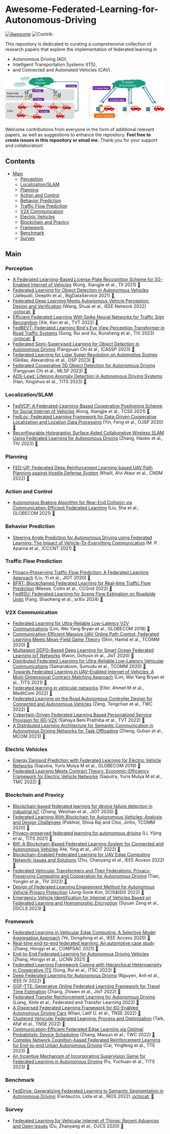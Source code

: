 # Awesome-Federated-Learning-for-Autonomous-Driving

[![Awesome](https://cdn.rawgit.com/sindresorhus/awesome/d7305f38d29fed78fa85652e3a63e154dd8e8829/media/badge.svg)](https://github.com/sindresorhus/awesome)
<img src="https://img.shields.io/badge/Contributions-Welcome-278ea5" alt="Contrib"/> 



This repository is dedicated to curating a comprehensive collection of research papers that explore the implementation of federated learning in 
  - Autonomous Driving (AD), 
  - Intelligent Transportation Systems (ITS), 
  - and Connected and Automated Vehicles (CAV).

![drawing](assets/fl_in_v2x.png)

Welcome contributions from everyone in the form of additional relevant papers, as well as suggestions to enhance the repository. **Feel free to create issues in this repository or email me.** Thank you for your support and collaboration!


## Contents
- [Main](#main)
  - [Perception](#perception)
  - [Localization/SLAM](#localization)
  - [Planning](#planning)
  - [Action and Control](#action)
  - [Behavior Prediction](#behavior)
  - [Traffic Flow Prediction](#trafficflow)
  - [V2X Communication](#v2x)
  - [Electric Vehicles](#electric)
  - [Blockchain and Pravicy](#blockchain)
  - [Framework](#framework)
  - [Benchmark](#benchmark)
  - [Survey](#survey)


<a name="main" />

## Main

<a name="perception" />

### Perception
+ [A Federated Learning-Based License Plate Recognition Scheme for 5G-Enabled Internet of Vehicles](https://ieeexplore.ieee.org/document/9381655) (Kong, Xiangjie et al., TII 2021)   [:book:](./citations/kong2021federated.txt)
+ [Federated Learning for Object Detection in Autonomous Vehicles](https://ieeexplore.ieee.org/document/9564384) (Jallepalli, Deepthi et al., BigDataService 2021)   [:book:](./citations/jallepalli2021federated.txt)
+ [Federated Deep Learning Meets Autonomous Vehicle Perception: Design and Verification](https://ieeexplore.ieee.org/document/9982368) (Wang, Shuai et al., IEEE Network 2022) [:octocat:](https://github.com/SIATINVS/CarlaFLCAV) [:book:](./citations/wang2022federated.txt)
+ [Efficient Federated Learning With Spike Neural Networks for Traffic Sign Recognition](https://ieeexplore.ieee.org/abstract/document/9784851) (Xie, Kan et al., TVT 2022)   [:book:](./citations/xie2022efficient.txt)
+ [FedBEVT: Federated Learning Bird's Eye View Perception Transformer in Road Traffic Systems](https://ieeexplore.ieee.org/document/10236488) (Song, Rui and Xu, Runsheng et al., TIV 2023) [:octocat:](https://github.com/rruisong/FedBEVT) [:book:](./citations/yu2019federated.txt)
+ [Federated Semi-Supervised Learning for Object Detection in Autonomous Driving](https://ieeexplore.ieee.org/document/10096290) (Fangyuan Chi et al., ICASSP 2023) [:book:](./citations/chi2023federated.txt)
+ [Federated Learning for Lidar Super Resolution on Automotive Scenes](https://ieeexplore.ieee.org/document/10167942) (Gkillas, Alexandros et al., DSP 2023) [:book:](./citations/gkillas2023federated.txt)
+ [Federated Cooperative 3D Object Detection for Autonomous Driving](https://ieeexplore.ieee.org/document/10285959) (Fangyuan Chi et al., MLSP 2023) [:book:](./citations/chi2023bfederated.txt)
+ [ADS-Lead: Lifelong Anomaly Detection in Autonomous Driving Systems](https://ieeexplore.ieee.org/document/9690769) (Han, Xingshuo et al., TITS 2023) [:book:](./citations/han2023ads.txt)

<a name="localization" />

### Localization/SLAM
+ [FedVCP: A Federated-Learning-Based Cooperative Positioning Scheme for Social Internet of Vehicles](https://ieeexplore.ieee.org/abstract/document/9378811) (Kong, Xiangjie et al., TCSS 2021)   [:book:](./citations/kong2021fedvcp.txt)
+ [FedLoc: Federated Learning Framework for Data-Driven Cooperative Localization and Location Data Processing](https://ieeexplore.ieee.org/document/9250516) (Yin, Feng et al., OJSP 2020)   [:book:](./citations/yin2020fedloc.txt)
+ [Reconfigurable Holographic Surface Aided Collaborative Wireless SLAM Using Federated Learning for Autonomous Driving](https://ieeexplore.ieee.org/document/10149400) (Zhang, Haobo et al., TIV 2023)   [:book:](./citations/zhang2023reconfigurable.txt)

<a name="planning" />

### Planning
+ [FED-UP: Federated Deep Reinforcement Learning-based UAV Path Planning against Hostile Defense System](https://ieeexplore.ieee.org/document/9964907) (Khalil, Alvi Ataur et al., CNSM 2022)   [:book:](./citations/khalil2022fedup.txt)

<a name="action" />

### Action and Control
+ [Autonomous Braking Algorithm for Rear-End Collision via Communication-Efficient Federated Learning](https://ieeexplore.ieee.org/document/9685298) (Liu, Sha et al., GLOBECOM 2021)   [:book:](./citations/liu2021autonomous.txt)


<a name="behavior" />

### Behavior Prediction
+ [Steering Angle Prediction for Autonomous Driving using Federated Learning: The Impact of Vehicle-To-Everything Communication](https://ieeexplore.ieee.org/document/9580097) (M. P. Aparna et al., ICCCNT 2021)   [:book:](./citations/aparna2021steering.txt)


<a name="trafficflow" />

### Traffic Flow Prediction
+ [Privacy-Preserving Traffic Flow Prediction: A Federated Learning Approach](https://ieeexplore.ieee.org/document/9082655) (Liu, Yi et al., JIOT 2020)   [:book:](./citations/liu2020privacy.txt)
+ [BFRT: Blockchained Federated Learning for Real-time Traffic Flow Prediction](https://ieeexplore.ieee.org/document/9082655) (Meese, Collin et al., CCGrid 2022)   [:book:](./citations/meese2022bfrt.txt)
+ [FedRSU: Federated Learning for Scene Flow Estimation on Roadside Units](https://arxiv.org/abs/2401.12862) (Fang, Shaoheng et al., arXiv 2024)   [:book:](./citations/fang2024bfedrsu.txt)

<a name="v2x" />

### V2X Communication
+ [Federated Learning for Ultra-Reliable Low-Latency V2V Communications](https://ieeexplore.ieee.org/document/8647927) (Lim, Wei Yang Bryan et al., GLOBECOM 2018)   [:book:](./citations/samarakoon2018federated.txt)
+ [Communication-Efficient Massive UAV Online Path Control: Federated Learning Meets Mean-Field Game Theory](https://ieeexplore.ieee.org/document/9169921) (Shiri, Hamid et al., TCOMM 2020)   [:book:](./citations/shiri2020communication.txt)
+ [Multiagent DDPG-Based Deep Learning for Smart Ocean Federated Learning IoT Networks](https://ieeexplore.ieee.org/document/9067847) (Kwon, Dohyun et al., JIoT 2020)   [:book:](./citations/kwon2020multiagent.txt)
+ [Distributed Federated Learning for Ultra-Reliable Low-Latency Vehicular Communications](https://ieeexplore.ieee.org/document/8917592) (Samarakoon, Sumudu et al., TCOMM 2020)   [:book:](./citations/samarakoon2020tcomm.txt)
+ [Towards Federated Learning in UAV-Enabled Internet of Vehicles: A Multi-Dimensional Contract-Matching Approach](https://ieeexplore.ieee.org/document/9354588) (Lim, Wei Yang Bryan et al., TITS 2021)   [:book:](./citations/lim2021towards.txt)
+ [Federated learning in vehicular networks](https://ieeexplore.ieee.org/document/9928621) (Elbir, Ahmet M et al., MeditCom 2022)   [:book:](./citations/elbir2022federated.txt)
+ [Federated Learning on the Road Autonomous Controller Design for Connected and Autonomous Vehicles](https://ieeexplore.ieee.org/abstract/document/9806308) (Zeng, Tengchan et al., TWC 2022)   [:book:](./citations/zeng2022federated.txt)
+ [Cybertwin-Driven Federated Learning Based Personalized Service Provision for 6G-V2X](https://ieeexplore.ieee.org/document/9645064) (Sahaya Beni Prathiba et al., TVT 2022)   [:book:](./citations/sahaya2022cybertwin.txt)
+ [A Distributed Learning Architecture for Semantic Communication in Autonomous Driving Networks for Task Offloading](https://ieeexplore.ieee.org/document/9645064) (Zheng, Guhan et al., MCOM 2023)   [:book:](./citations/zheng2023a.txt)




<a name="electric" />

### Electric Vehicles
+ [Energy Demand Prediction with Federated Learning for Electric Vehicle Networks](https://ieeexplore.ieee.org/document/9013587) (Saputra, Yuris Mulya M et al., GLOBECOM 2019)   [:book:](./citations/aputra2019energy.txt)
+ [Federated Learning Meets Contract Theory: Economic-Efficiency Framework for Electric Vehicle Networks](https://ieeexplore.ieee.org/document/9300192) (Saputra, Yuris Mulya M et al., TMC 2022)   [:book:](./citations/saputra2022federated.txt)


<a name="blockchain" />

### Blockchain and Pravicy
+ [Blockchain-based federated learning for device failure detection in industrial IoT](https://ieeexplore.ieee.org/document/9233457) (Zhang, Weishan et al., JIOT 2020)   [:book:](./citations/zhang2020blockchain.txt)
+ [Federated Learning With Blockchain for Autonomous Vehicles: Analysis and Design Challenges](https://ieeexplore.ieee.org/document/9079513) (Pokhrel, Shiva Raj and Choi, Jinho, TCOMM 2020)   [:book:](./citations/pokhrel2020federated.txt)
+ [Privacy-preserved federated learning for autonomous driving](https://ieeexplore.ieee.org/document/9457207) (Li, Yijing et al., TITS 2021)   [:book:](./citations/li2021privacy.txt)
+ [Bift: A Blockchain-Based Federated Learning System for Connected and Autonomous Vehicles](https://ieeexplore.ieee.org/document/10182869) (He, Ying et al., JIOT 2022)   [:book:](./citations/he2021bift.txt)
+ [Blockchain-Enabled Federated Learning for UAV Edge Computing Network: Issues and Solutions](https://ieeexplore.ieee.org/document/9774400) (Zhu, Chaoyang et al., IEEE Access 2022)   [:book:](./citations/zhu2022blockchain.txt)
+ [Federated Vehicular Transformers and Their Federations: Privacy-Preserving Computing and Cooperation for Autonomous Driving](https://ieeexplore.ieee.org/document/9857660) (Tian, Yonglin et al., TIV 2022)   [:book:](./citations/tian2022federated.txt)
+ [Design of Federated Learning Engagement Method for Autonomous Vehicle Privacy Protection](https://ieeexplore.ieee.org/document/10001889) (Jung-Sook Kim, SCIS&ISIS 2022)   [:book:](./citations/kim2022design.txt)
+ [Emergency Vehicle Identification for Internet of Vehicles Based on Federated Learning and Homomorphic Encryption](https://ieeexplore.ieee.org/document/10166254) (Siyuan Zeng et al., DDCLS 2023)   [:book:](./citations/zeng2023emergency.txt)

<a name="framework" />

### Framework
+ [Federated Learning in Vehicular Edge Computing: A Selective Model Aggregation Approach](https://ieeexplore.ieee.org/document/8964354) (Ye, Dongdong et al., IEEE Access 2020)   [:book:](./citations/ye2020federated.txt)
+ [Real-time end-to-end federated learning: An automotive case study](https://ieeexplore.ieee.org/document/9529467) (Zhang, Hongyi et al., COMPSAC 2021)   [:book:](./citations/zhang2021real.txt)
+ [End-to-End Federated Learning for Autonomous Driving Vehicles](https://ieeexplore.ieee.org/document/9533808) (Zhang, Hongyi et al., IJCNN 2021)   [:book:](./citations/zhang2021end.txt)
+ [Federated Learning Framework Coping with Hierarchical Heterogeneity in Cooperative ITS](https://ieeexplore.ieee.org/document/9922064) (Song, Rui et al., ITSC 2022)   [:book:](./citations/song2022federated.txt)
+ [Deep Federated Learning for Autonomous Driving](https://ieeexplore.ieee.org/document/9827020) (Nguyen, Anh et al., IEEE IV 2022)   [:book:](./citations/nguyen2022deep.txt)
+ [GOF-TTE: Generative Online Federated Learning Framework for Travel Time Estimation](https://ieeexplore.ieee.org/document/9829726) (Zhang, Zhiwen et al., JIoT 2022)   [:book:](./citations/zhang2022goftte.txt)
+ [Federated Transfer Reinforcement Learning for Autonomous Driving](https://link.springer.com/chapter/10.1007/978-3-031-11748-0_15) (Liang, Xinle et al., Federated and Transfer Learning 2022)   [:book:](./citations/liang2023federated.txt)
+ [A Dispersed Federated Learning Framework for 6G-Enabled Autonomous Driving Cars](https://ieeexplore.ieee.org/document/9831041) (Khan, Latif U. et al., TNSE 2022)   [:book:](./citations/khan2022a.txt)
+ [Clustered Vehicular Federated Learning: Process and Optimization](https://ieeexplore.ieee.org/document/9716076) (Taïk, Afaf et al., TNSE 2022)   [:book:](./citations/taik2022clustered.txt)
+ [Communication-Efficient Federated Edge Learning via Optimal Probabilistic Device Scheduling](https://ieeexplore.ieee.org/document/9760232) (Zhang, Maojun et al., TWC 2022)   [:book:](./citations/zhang2022communication.txt)
+ [Complex Network Cognition-based Federated Reinforcement Learning for End-to-end Urban Autonomous Driving](https://ieeexplore.ieee.org/document/10316275) (Cai, Yingfeng et al., TTE 2023)   [:book:](./citations/cai2023complex.txt)
+ [An Incentive Mechanism of Incorporating Supervision Game for Federated Learning in Autonomous Driving](https://ieeexplore.ieee.org/document/10205502) (Fu, Yuchuan et al., TITS 2023)   [:book:](./citations/fu2023an.txt)


<a name="benchmark" />

### Benchmark
+ [FedDrive: Generalizing Federated Learning to Semantic Segmentation in Autonomous Driving](https://ieeexplore.ieee.org/abstract/document/9981098/) (Fantauzzo, Lidia et al., IROS 2022) [:octocat:](https://feddrive.github.io) [:book:](./citations/fantauzzo2022feddrive.txt)


<a name="survey" />

### Survey
+ [Federated Learning for Vehicular Internet of Things: Recent Advances and Open Issues](https://ieeexplore.ieee.org/document/9086790) (Du, Zhaoyang et al., OJCS 2020)   [:book:](./citations/du2020federated.txt)


